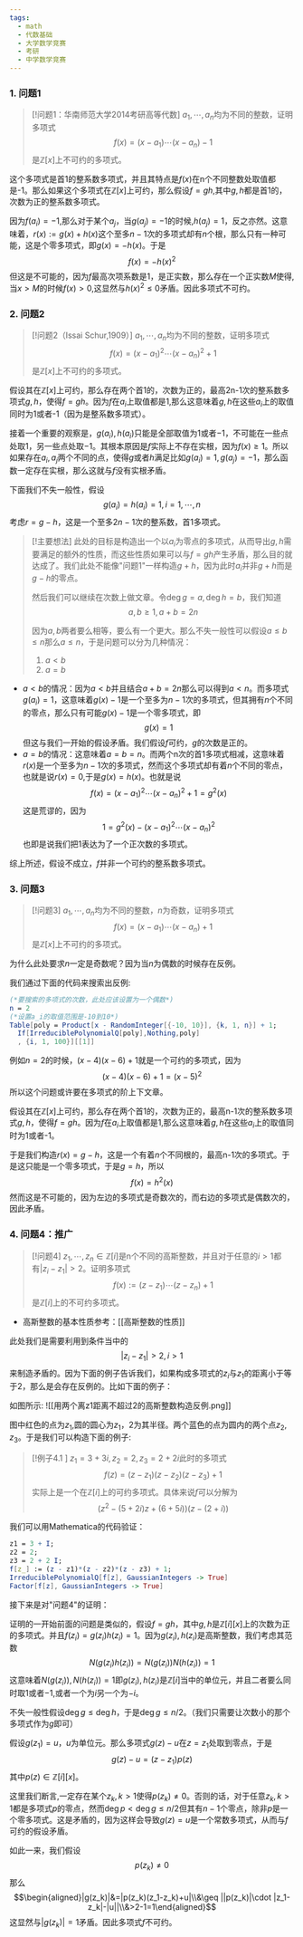 ```yaml
---
tags:
  - math
  - 代数基础
  - 大学数学竞赛
  - 考研
  - 中学数学竞赛
---
```

### 1. 问题1

> [!问题1：华南师范大学2014考研高等代数]
> $a_1,\cdots,a_n$均为不同的整数，证明多项式$$f(x)=(x-a_1)\cdots(x-a_n)-1$$是$\mathbb{Z}[x]$上不可约的多项式。

这个多项式是首1的整系数多项式，并且其特点是$f(x)$在n个不同整数处取值都是-1。那么如果这个多项式在$\mathbb{Z}[x]$上可约，那么假设$f=gh$,其中$g,h$都是首1的，次数为正的整系数多项式。

因为$f(a_i)=-1$,那么对于某个$a_j$，当$g(a_j)=-1$的时候,$h(a_j)=1$，反之亦然。这意味着，$r(x):=g(x)+h(x)$这个至多$n-1$次的多项式却有$n$个根，那么只有一种可能，这是个零多项式，即$g(x)=-h(x)$。于是$$f(x)=-h(x)^2$$但这是不可能的，因为$f$最高次项系数是1，是正实数，那么存在一个正实数$M$使得,当$x>M$的时候$f(x)>0$,这显然与$h(x)^2\leq 0$矛盾。因此多项式不可约。

### 2. 问题2

> [!问题2（Issai Schur,1909）]
> $a_1,\cdots,a_n$均为不同的整数，证明多项式$$f(x)=(x-a_1)^2\cdots(x-a_n)^2+1$$是$\mathbb{Z}[x]$上不可约的多项式。

假设其在$\mathbb{Z}[x]$上可约，那么存在两个首1的，次数为正的，最高2n-1次的整系数多项式$g,h$，使得$f=gh$。因为$f$在$a_i$上取值都是1,那么这意味着$g,h$在这些$a_i$上的取值同时为1或者-1（因为是整系数多项式）。

接着一个重要的观察是，$g(a_i),h(a_i)$只能是全部取值为$1$或者$-1$，不可能在一些点处取$1$，另一些点处取$-1$。其根本原因是$f$实际上不存在实根，因为$f(x)\geq 1$。所以如果存在$a_i,a_j$两个不同的点，使得$g$或者$h$满足比如$g(a_i)=1,g(a_j)=-1$，那么函数一定存在实根，那么这就与$f$没有实根矛盾。

下面我们不失一般性，假设$$g(a_i)=h(a_i)=1,i=1,\cdots,n$$
考虑$r=g-h$，这是一个至多$2n-1$次的整系数，首1多项式。

> [!主要想法]
> 此处的目标是构造出一个以$a_i$为零点的多项式，从而导出$g,h$需要满足的额外的性质，而这些性质如果可以与$f=gh$产生矛盾，那么目的就达成了。我们此处不能像"问题1"一样构造$g+h$，因为此时$a_i$并非$g+h$而是$g-h$的零点。
>
>然后我们可以继续在次数上做文章。令$\deg g =a,\deg h = b$，我们知道$$a,b\geq 1,a+b=2n$$
>
>因为$a,b$两者要么相等，要么有一个更大。那么不失一般性可以假设$a\leq b\leq n$那么$a\leq n$，于是问题可以分为几种情况：
> 1. $a<b$
> 2. $a=b$

* $a<b$的情况：因为$a<b$并且结合$a+b=2n$那么可以得到$a<n$。而多项式$g(a_i)=1$，这意味着$g(x)-1$是一个至多为$n-1$次的多项式，但其拥有$n$个不同的零点，那么只有可能$g(x)-1$是一个零多项式，即$$g(x)=1$$但这与我们一开始的假设矛盾。我们假设$f$可约，$g$的次数是正的。
* $a=b$的情况：这意味着$a=b=n$。而两个n次的首1多项式相减，这意味着$r(x)$是一个至多为$n-1$次的多项式，然而这个多项式却有着$n$个不同的零点，也就是说$r(x)=0$,于是$g(x)=h(x)$。也就是说$$f(x)=(x-a_1)^2\cdots(x-a_n)^2+1=g^2(x)$$这是荒谬的，因为$$1=g^2(x)-(x-a_1)^2\cdots(x-a_n)^2$$也即是说我们把1表达为了一个正次数的多项式。

综上所述，假设不成立，$f$并非一个可约的整系数多项式。
### 3. 问题3

> [!问题3]
> $a_1,\cdots,a_n$均为不同的整数，$n$为奇数，证明多项式$$f(x)=(x-a_1)\cdots(x-a_n)+1$$是$\mathbb{Z}[x]$上不可约的多项式。

为什么此处要求$n$一定是奇数呢？因为当$n$为偶数的时候存在反例。

我们通过下面的代码来搜索出反例:

```mathematica
(*要搜索的多项式的次数，此处应该设置为一个偶数*)
n = 2
(*设置a_i的取值范围是-10到10*)
Table[poly = Product[x - RandomInteger[{-10, 10}], {k, 1, n}] + 1; 
  If[IrreduciblePolynomialQ[poly],Nothing,poly]
  , {i, 1, 100}][[1]]
```

例如$n=2$的时候，$(x-4)(x-6)+1$就是一个可约的多项式，因为$$(x-4)(x-6)+1=(x-5)^2$$
所以这个问题或许要在多项式的阶上下文章。

假设其在$\mathbb{Z}[x]$上可约，那么存在两个首1的，次数为正的，最高n-1次的整系数多项式$g,h$，使得$f=gh$。因为$f$在$a_i$上取值都是1,那么这意味着$g,h$在这些$a_i$上的取值同时为1或者-1。

于是我们构造$r(x)=g-h$，这是一个有着$n$个不同根的，最高n-1次的多项式。于是这只能是一个零多项式，于是$g=h$，所以$$f(x)=h^2(x)$$然而这是不可能的，因为左边的多项式是奇数次的，而右边的多项式是偶数次的，因此矛盾。

### 4. 问题4：推广

> [!问题4]
> $z_1,\cdots,z_n \in \mathbb{Z}[i]$是n个不同的高斯整数，并且对于任意的$i>1$都有$|z_i-z_1|>2$。证明多项式$$f(x):=(z-z_1)\cdots(z-z_n)+1$$是$\mathbb{Z}[i]$上的不可约多项式。

* 高斯整数的基本性质参考：[[高斯整数的性质]]

此处我们是需要利用到条件当中的$$|z_i-z_1|>2,i>1$$来制造矛盾的。因为下面的例子告诉我们，如果构成多项式的$z_i$与$z_1$的距离小于等于2，那么是会存在反例的。比如下面的例子：

如图所示:
![[用两个离z1距离不超过2的高斯整数构造反例.png]]

图中红色的点为$z_1$,圆的圆心为$z_1$，$2$为其半径。两个蓝色的点为圆内的两个点$z_2,z_3$。于是我们可以构造下面的例子:

> [!例子4.1 ]
> $z_1=3+3i,z_2=2,z_3=2+2i$此时的多项式$$f(z)=(z-z_1)(z-z_2)(z-z_3)+1$$实际上是一个在$\mathbb{Z}[i]$上的可约多项式。具体来说$f$可以分解为$$(z^2-(5+2i)z+(6+5i))(z-(2+i))$$

我们可以用Mathematica的代码验证：

```mathematica
z1 = 3 + I;
z2 = 2;
z3 = 2 + 2 I;
f[z_] := (z - z1)*(z - z2)*(z - z3) + 1;
IrreduciblePolynomialQ[f[z], GaussianIntegers -> True]
Factor[f[z], GaussianIntegers -> True]
```

接下来是对"问题4"的证明：

证明的一开始前面的问题是类似的，假设$f=gh$，其中$g,h$是$\mathbb{Z}[i][x]$上的次数为正的多项式。并且$f(z_i)=g(z_i)h(z_i)=1$。因为$g(z_i),h(z_i)$是高斯整数，我们考虑其范数$$N(g(z_i)h(z_i))=N(g(z_i))N(h(z_i))=1$$这意味着$N(g(z_i)),N(h(z_i))=1$即$g(z_i),h(z_i)$是$\mathbb{Z}[i]$当中的单位元，并且二者要么同时取$1$或者$-1$,或者一个为$i$另一个为$-i$。

不失一般性假设$\deg g \leq \deg h$，于是$\deg g \leq n/2$。（我们只需要让次数小的那个多项式作为$g$即可）

假设$g(z_1)=u$，$u$为单位元。那么多项式$g(z)-u$在$z=z_1$处取到零点，于是$$g(z)-u=(z-z_1)p(z)$$其中$p(z)\in \mathbb{Z}[i][x]$。

这里我们断言,一定存在某个$z_k,k>1$使得$p(z_k)\neq 0$。否则的话，对于任意$z_k,k>1$都是多项式$p$的零点，然而$\deg p < \deg g\leq n/2$但其有$n-1$个零点，除非$p$是一个零多项式。这是矛盾的，因为这样会导致$g(z)=u$是一个常数多项式，从而与$f$可约的假设矛盾。

如此一来，我们假设$$p(z_k)\neq 0$$那么
$$\begin{aligned}|g(z_k)|&=|p(z_k)(z_1-z_k)+u|\\&\geq ||p(z_k)|\cdot |z_1-z_k|-|u||\\&>2-1=1\end{aligned}$$这显然与$|g(z_k)|=1$矛盾。因此多项式$f$不可约。





